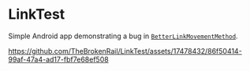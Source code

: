 # LinkTest
Simple Android app demonstrating a bug in [`BetterLinkMovementMethod`](https://github.com/saket/Better-Link-Movement-Method).

https://github.com/TheBrokenRail/LinkTest/assets/17478432/86f50414-99af-47a4-ad17-fbf7e68ef508

